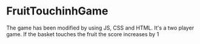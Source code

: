 # FruitTouchinhGame
The game has been modified by using JS, CSS and HTML. It's a two player game. If the basket touches the fruit the score increases by 1
